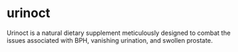 # urinoct
Urinoct is a natural dietary supplement meticulously designed to combat the issues associated with BPH, vanishing urination, and swollen prostate.
